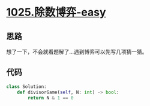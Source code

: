 # [1025.除数博弈-easy](https://leetcode-cn.com/problems/divisor-game/)

## 思路
想了一下，不会就看题解了...遇到博弈可以先写几项猜一猜。

## 代码
```python
class Solution:
    def divisorGame(self, N: int) -> bool:
        return N & 1 == 0
```